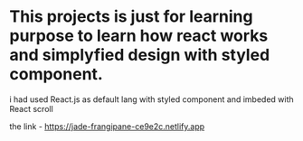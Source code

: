 # This projects is just for learning purpose to learn how react works and simplyfied design with styled component.

i had used React.js as default lang with styled component and imbeded with React scroll

the link -
https://jade-frangipane-ce9e2c.netlify.app
